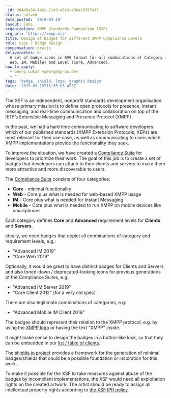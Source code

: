 ```yaml
---
_id: 904d6a30-4a5c-11e9-a6e3-456a18357a17
status: solved
date_posted: '2019-03-19'
layout: jobs
organization: XMPP Standards Foundation (XSF)
org_url: 'https://xmpp.org'
title: Design of Badges for different XMPP Compliance Levels
role: Logo / badge design
compensation: gratis
deliverables: >-
  A set of badge icons in SVG format for all combinations of Category (Core,
  Web, IM, Mobile) and Level (Core, Advanced).
how_to_apply:
  - Georg Lukas <georg@op-co.de>
  - ''
tags: 'badge, shield, logo, graphic design'
date: '2019-03-19T15:35:03.473Z'
---
```

The XSF is an independent, nonprofit standards development organisation whose primary mission is to define open protocols for presence, instant messaging, and real-time communication and collaboration on top of the IETF’s Extensible Messaging and Presence Protocol (XMPP).

In the past, we had a hard time communicating to software developers which of our published standards (XMPP Extension Protocols, XEPs) are most relevant for their use case, as well as communicating to users which XMPP implementations provide the functionality they seek.

To improve the situation, we have created a [Compliance Suite](https://xmpp.org/extensions/xep-0412.html) for developers to prioritize their work.
The goal of this job is to create a set of badges that developers can attach to their clients and servers to make them more attractive and more discoverable to users.

The [Compliance Suite](https://xmpp.org/extensions/xep-0412.html) consists of four categories:

* **Core** - minimal functionality
* **Web** - Core plus what is needed for web-based XMPP usage
* **IM** - Core plus what is needed for Instant Messaging
* **Mobile** - Core plus what is needed to run XMPP on mobile devices like smartphones

Each category defines **Core** and **Advanced** requirement levels for **Clients** and **Servers**.

Ideally, we need badges that depict all combinations of category and requirement levels, e.g.:

* "Advanced IM 2019"
* "Core Web 2019"

Optionally, it would be great to have distinct badges for Clients and Servers, and also toned-down / deprecated-looking icons for previous generations of the Compliance Suites, e.g:

* "Advanced IM Server 2019"
* "Core Client 2012" (for a very old spec)

There are also legitimate combinations of categories, e.g:

* "Advanced Mobile IM Client 2019"

The badges should represent their relation to the XMPP protocol, e.g. by using the [XMPP logo](https://xmpp.org/theme/images/xmpp-logo.svg) or having the text "XMPP" inside.

It *might* make sense to design the badges in a button-like look, so that they can be embedded in our [list / table of clients](https://xmpp.org/software/clients.html).

The [shields.io project](https://github.com/badges/shields) provides a framework for the generation of minimal badges/shields that could be a possible foundation or inspiration for this work.

To make it possible for the XSF to take measures against abuse of the badges by incompliant implementations, the XSF would need all exploitation rights on the created artwork. The artist should be ready to assign all intellectual property rights according to [the XSF IPR policy](https://xmpp.org/about/xsf/ipr-policy).
